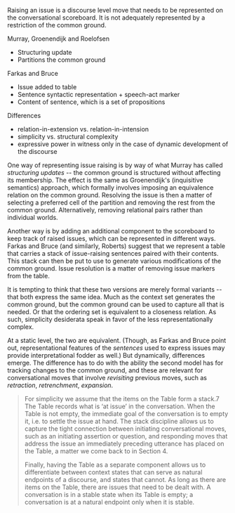 Raising an issue is a discourse level move that needs to be represented on the conversational scoreboard. It is not adequately represented by a restriction of the common ground.

Murray, Groenendijk and Roelofsen
  + Structuring update
  + Partitions the common ground

Farkas and Bruce
  + Issue added to table
  + Sentence syntactic representation + speech-act marker
  + Content of sentence, which is a set of propositions

Differences
  + relation-in-extension vs. relation-in-intension
  + simplicity vs. structural complexity
  + expressive power in witness only in the case of dynamic development of the discourse


One way of representing issue raising is by way of what Murray has called *structuring updates* -- the common ground is structured without affecting its membership. The effect is the same as Groenendijk's (inquisitive semantics) approach, which formally involves imposing an equivalence relation on the common ground. Resolving the issue is then a matter of selecting a preferred cell of the partition and removing the rest from the common ground. Alternatively, removing relational pairs rather than individual worlds.

Another way is by adding an additional component to the scoreboard to keep track of raised issues, which can be represented in different ways. Farkas and Bruce (and similarly, Roberts) suggest that we represent a table that carries a stack of issue-raising sentences paired with their contents. This stack can then be put to use to generate various modifications of the common ground. Issue resolution is a matter of removing issue markers from the table.

It is tempting to think that these two versions are merely formal variants -- that both express the same idea. Much as the context set generates the common ground, but the common ground can be used to capture all that is needed. Or that the ordering set is equivalent to a closeness relation. As such, simplicity desiderata speak in favor of the less representationally complex.

At a static level, the two are equivalent. (Though, as Farkas and Bruce point out, representational features of the *sentences* used to express issues may provide interpretational fodder as well.) But dynamically, differences emerge. The difference has to do with the ability the second model has for tracking changes to the common ground, and these are relevant for conversational moves that involve *revisiting* previous moves, such as *retraction*, *retrenchment*, *expansion*.

> For simplicity we assume that the items on the Table form a stack.7 The Table records what is ‘at issue’ in the conversation. When the Table is not empty, the immediate goal of the conversation is to empty it, i.e. to settle the issue at hand. The stack discipline allows us to capture the tight connection between initiating conversational moves, such as an initiating assertion or question, and responding moves that address the issue an immediately preceding utterance has placed on the Table, a matter we come back to in Section 4.
>
> Finally, having the Table as a separate component allows us to differentiate between context states that can serve as natural endpoints of a discourse, and states that cannot. As long as there are items on the Table, there are issues that need to be dealt with. A conversation is in a stable state when its Table is empty; a conversation is at a natural endpoint only when it is stable.
